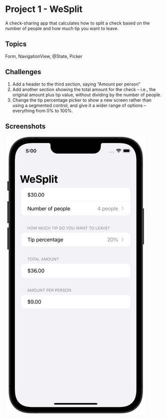 # Project 1 - WeSplit

A check-sharing app that calculates how to split a check based on the number of people and how much tip you want to leave.

## Topics

Form, NavigationView, @State, Picker

## Challenges

1. Add a header to the third section, saying “Amount per person”
2. Add another section showing the total amount for the check – i.e., the original amount plus tip value, without dividing by the number of people.
3. Change the tip percentage picker to show a new screen rather than using a segmented control, and give it a wider range of options – everything from 0% to 100%.

## Screenshots

![screenshot1](screenshots/screen01.png)
